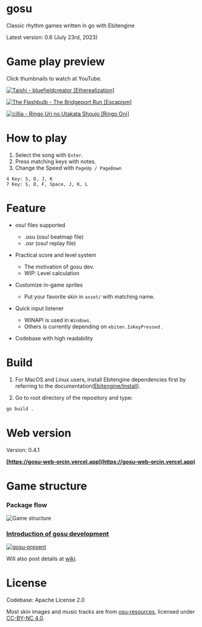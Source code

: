 # gosu

Classic rhythm games written in go with Ebitengine

Latest version: 0.6 (July 23rd, 2023)

# Game play preview
Click thumbnails to watch at YouTube.

[![Taishi - bluefieldcreator [Etherealization]](https://i.imgur.com/DN8JTzQ.png)](https://youtu.be/9kMUT8vQI24)

[![The Flashbulb - The Bridgeport Run [Escapism]](https://i.imgur.com/tIVTiXo.png)](https://youtu.be/5VWaSAs7bbQ)

[![cillia - Ringo Uri no Utakata Shoujo [Ringo Oni]](https://i.imgur.com/0Ven6Oa.png)](https://youtu.be/8VgzAlc4SJ0)


# How to play
1. Select the song with `Enter`.
2. Press matching keys with notes.
3. Change the Speed with `PageUp / PageDown`

```
4 Key: S, D, J, K
7 Key: S, D, F, Space, J, K, L
```

# Feature
* osu! files supported
  * .osu (osu! beatmap file)
  * .osr (osu! replay file)

* Practical score and level system
  * The motivation of gosu dev.
  * WIP: Level calculation

* Customize in-game sprites
  * Put your favorite skin in `asset/` with matching name.

* Quick input listener
  * WINAPI is used in `Windows`.
  * Others is currently depending on `ebiten.IsKeyPressed` .

* Codebase with high readability

# Build
1. For MacOS and Linux users, install Ebitengine dependencies first by referring to the 
documentation([Ebitengine/Install](https://ebitengine.org/en/documents/install.html)).

2. Go to root directory of the repository and type: 
```zsh
go build .
```


# Web version
Version: 0.4.1

**[https://gosu-web-orcin.vercel.app](https://gosu-web-orcin.vercel.app)**

# Game structure
### Package flow
![Game structure](https://i.imgur.com/gwFA6es.png)

### [Introduction of gosu development](https://www.slideshare.net/MuangMuangE/gosupresentpptx-253675145)
[![gosu-present](https://i.imgur.com/rtq5n9p.png)](https://www.slideshare.net/MuangMuangE/gosupresentpptx-253675145)

Will also post details at [wiki](https://github.com/hndada/gosu/wiki).

# License
Codebase: Apache License 2.0

Most skin images and music tracks are from [osu-resources](https://github.com/ppy/osu-resources), 
licensed under [CC-BY-NC 4.0](https://creativecommons.org/licenses/by-nc/4.0/legalcode).

